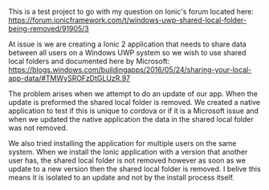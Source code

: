 This is a test project to go with my question on Ionic's forum located here:  https://forum.ionicframework.com/t/windows-uwp-shared-local-folder-being-removed/91905/3 

At issue is we are creating a Ionic 2 application that needs to share data between all users on a Windows UWP system so we wish to use shared local folders and documented here by Microsoft:  https://blogs.windows.com/buildingapps/2016/05/24/sharing-your-local-app-data/#TMWySROFzDtGLUzR.97

The problem arises when we attempt to do an update of our app.  When the update is preformed the shared local folder is removed.  We created a native application to test if this is unique to cordova or if it is a Microsoft issue and when we updated the native application the data in the shared local folder was not removed.

We also tried installing the application for multiple users on the same system.  When we install the Ionic application with a version that another user has, the shared local folder is not removed however as soon as we update to a new version then the shared local folder is removed.  I belive this means it is isolated to an update and not by the install process itself.
